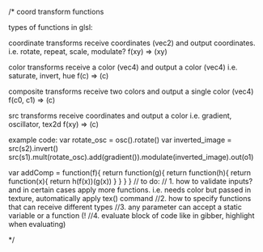 /* coord transform functions

types of functions in glsl:

coordinate transforms receive coordinates (vec2) and output coordinates.
i.e. rotate, repeat, scale, modulate?
f(xy) => (xy)


color transforms receive a color (vec4) and output a color (vec4)
i.e. saturate, invert, hue
f(c) => (c)

composite transforms receive two colors and output a single color (vec4)
f(c0, c1) => (c)

src transforms receive coordinates and output a color
i.e. gradient, oscillator, tex2d
f(xy) => (c)

example code:
var rotate_osc = osc().rotate()
var inverted_image = src(s2).invert()
src(s1).mult(rotate_osc).add(gradient()).modulate(inverted_image).out(o1)

var addComp = function(f){
  return function(g){
    return function(h){
      return function(x){
        return h(f(x))(g(x))
      }
    }
  }
}
 // to do:
 // 1. how to validate inputs? and in certain cases apply more functions. i.e. needs color but passed in texture, automatically apply tex() command
 //2. how to specify functions that can receive different types
 //3. any parameter can accept a static variable or a function (!
//4. evaluate block of code like in gibber, highlight when evaluating)

*/
